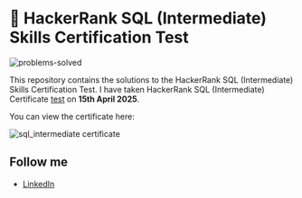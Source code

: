 # 🧠 HackerRank SQL (Intermediate) Skills Certification Test

![problems-solved](https://img.shields.io/badge/problem%20solved-2-1f72ff.svg)

This repository contains the solutions to the HackerRank SQL (Intermediate) Skills Certification Test. I have taken HackerRank SQL (Intermediate) Certificate [test](https://www.hackerrank.com/skills-verification/sql_intermediate) on __15th April 2025__. <br>

You can view the certificate here:

![sql_intermediate certificate](https://github.com/user-attachments/assets/28f7681b-add6-4f2c-8643-01f91bd32e7e)

## Follow me

- [LinkedIn](https://www.linkedin.com/in/senthil-kumar-4b282591/)<br/>

